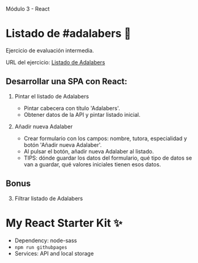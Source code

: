 Módulo 3 - React

# Listado de #adalabers 💜

Ejercicio de evaluación intermedia.

URL del ejercicio: [Listado de Adalabers](#)

## Desarrollar una SPA con React:

1. Pintar el listado de Adalabers

   - Pintar cabecera con título 'Adalabers'.
   - Obtener datos de la API y pintar listado inicial.

2. Añadir nueva Adalaber

   - Crear formulario con los campos: nombre, tutora, especialidad y botón 'Añadir nueva Adalaber'.
   - Al pulsar el botón, añadir nueva Adalaber al listado.
   - TIPS: dónde guardar los datos del formulario, qué tipo de datos se van a guardar, qué valores iniciales tienen esos datos.

## Bonus

3. Filtrar listado de Adalabers

# My React Starter Kit ✨

- Dependency: node-sass
- `npm run githubpages`
- Services: API and local storage
